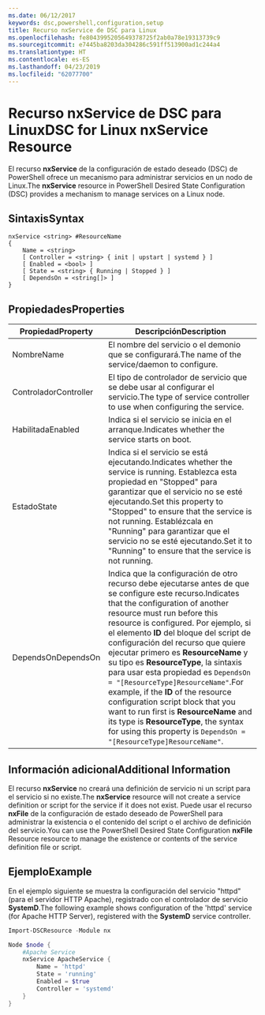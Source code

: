 ```yaml
---
ms.date: 06/12/2017
keywords: dsc,powershell,configuration,setup
title: Recurso nxService de DSC para Linux
ms.openlocfilehash: fe8043995205649378725f2ab0a78e19313739c9
ms.sourcegitcommit: e7445ba8203da304286c591ff513900ad1c244a4
ms.translationtype: HT
ms.contentlocale: es-ES
ms.lasthandoff: 04/23/2019
ms.locfileid: "62077700"
---
```

# <a name="dsc-for-linux-nxservice-resource"></a><span data-ttu-id="a7375-103">Recurso nxService de DSC para Linux</span><span class="sxs-lookup"><span data-stu-id="a7375-103">DSC for Linux nxService Resource</span></span>

<span data-ttu-id="a7375-104">El recurso **nxService** de la configuración de estado deseado (DSC) de PowerShell ofrece un mecanismo para administrar servicios en un nodo de Linux.</span><span class="sxs-lookup"><span data-stu-id="a7375-104">The **nxService** resource in PowerShell Desired State Configuration (DSC) provides a mechanism to manage services on a Linux node.</span></span>

## <a name="syntax"></a><span data-ttu-id="a7375-105">Sintaxis</span><span class="sxs-lookup"><span data-stu-id="a7375-105">Syntax</span></span>

```
nxService <string> #ResourceName
{
    Name = <string>
    [ Controller = <string> { init | upstart | systemd } ]
    [ Enabled = <bool> ]
    [ State = <string> { Running | Stopped } ]
    [ DependsOn = <string[]> ]
}
```

## <a name="properties"></a><span data-ttu-id="a7375-106">Propiedades</span><span class="sxs-lookup"><span data-stu-id="a7375-106">Properties</span></span>

| <span data-ttu-id="a7375-107">Propiedad</span><span class="sxs-lookup"><span data-stu-id="a7375-107">Property</span></span> | <span data-ttu-id="a7375-108">Descripción</span><span class="sxs-lookup"><span data-stu-id="a7375-108">Description</span></span> |
|---|---|
| <span data-ttu-id="a7375-109">Nombre</span><span class="sxs-lookup"><span data-stu-id="a7375-109">Name</span></span>| <span data-ttu-id="a7375-110">El nombre del servicio o el demonio que se configurará.</span><span class="sxs-lookup"><span data-stu-id="a7375-110">The name of the service/daemon to configure.</span></span>|
| <span data-ttu-id="a7375-111">Controlador</span><span class="sxs-lookup"><span data-stu-id="a7375-111">Controller</span></span>| <span data-ttu-id="a7375-112">El tipo de controlador de servicio que se debe usar al configurar el servicio.</span><span class="sxs-lookup"><span data-stu-id="a7375-112">The type of service controller to use when configuring the service.</span></span>|
| <span data-ttu-id="a7375-113">Habilitada</span><span class="sxs-lookup"><span data-stu-id="a7375-113">Enabled</span></span>| <span data-ttu-id="a7375-114">Indica si el servicio se inicia en el arranque.</span><span class="sxs-lookup"><span data-stu-id="a7375-114">Indicates whether the service starts on boot.</span></span>|
| <span data-ttu-id="a7375-115">Estado</span><span class="sxs-lookup"><span data-stu-id="a7375-115">State</span></span>| <span data-ttu-id="a7375-116">Indica si el servicio se está ejecutando.</span><span class="sxs-lookup"><span data-stu-id="a7375-116">Indicates whether the service is running.</span></span> <span data-ttu-id="a7375-117">Establezca esta propiedad en "Stopped" para garantizar que el servicio no se esté ejecutando.</span><span class="sxs-lookup"><span data-stu-id="a7375-117">Set this property to "Stopped" to ensure that the service is not running.</span></span> <span data-ttu-id="a7375-118">Establézcala en "Running" para garantizar que el servicio no se esté ejecutando.</span><span class="sxs-lookup"><span data-stu-id="a7375-118">Set it to "Running" to ensure that the service is not running.</span></span>|
| <span data-ttu-id="a7375-119">DependsOn</span><span class="sxs-lookup"><span data-stu-id="a7375-119">DependsOn</span></span> | <span data-ttu-id="a7375-120">Indica que la configuración de otro recurso debe ejecutarse antes de que se configure este recurso.</span><span class="sxs-lookup"><span data-stu-id="a7375-120">Indicates that the configuration of another resource must run before this resource is configured.</span></span> <span data-ttu-id="a7375-121">Por ejemplo, si el elemento **ID** del bloque del script de configuración del recurso que quiere ejecutar primero es **ResourceName** y su tipo es **ResourceType**, la sintaxis para usar esta propiedad es `DependsOn = "[ResourceType]ResourceName"`.</span><span class="sxs-lookup"><span data-stu-id="a7375-121">For example, if the **ID** of the resource configuration script block that you want to run first is **ResourceName** and its type is **ResourceType**, the syntax for using this property is `DependsOn = "[ResourceType]ResourceName"`.</span></span>|

## <a name="additional-information"></a><span data-ttu-id="a7375-122">Información adicional</span><span class="sxs-lookup"><span data-stu-id="a7375-122">Additional Information</span></span>

<span data-ttu-id="a7375-123">El recurso **nxService** no creará una definición de servicio ni un script para el servicio si no existe.</span><span class="sxs-lookup"><span data-stu-id="a7375-123">The **nxService** resource will not create a service definition or script for the service if it does not exist.</span></span> <span data-ttu-id="a7375-124">Puede usar el recurso **nxFile** de la configuración de estado deseado de PowerShell para administrar la existencia o el contenido del script o el archivo de definición del servicio.</span><span class="sxs-lookup"><span data-stu-id="a7375-124">You can use the PowerShell Desired State Configuration **nxFile** Resource resource to manage the existence or contents of the service definition file or script.</span></span>

## <a name="example"></a><span data-ttu-id="a7375-125">Ejemplo</span><span class="sxs-lookup"><span data-stu-id="a7375-125">Example</span></span>

<span data-ttu-id="a7375-126">En el ejemplo siguiente se muestra la configuración del servicio "httpd" (para el servidor HTTP Apache), registrado con el controlador de servicio **SystemD**.</span><span class="sxs-lookup"><span data-stu-id="a7375-126">The following example shows configuration of the 'httpd' service (for Apache HTTP Server), registered with the **SystemD** service controller.</span></span>

```powershell
Import-DSCResource -Module nx

Node $node {
    #Apache Service
    nxService ApacheService {
        Name = 'httpd'
        State = 'running'
        Enabled = $true
        Controller = 'systemd'
    }
}
```